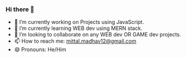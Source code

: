 ### Hi there 👋



- 🔭 I’m currently working on Projects using JavaScript.
- 🌱 I’m currently learning WEB dev using MERN stack.
- 👯 I’m looking to collaborate on any WEB dev OR GAME dev projects.
- 📫 How to reach me: mittal.madhav12@gmail.com
- 😄 Pronouns: He/Him



